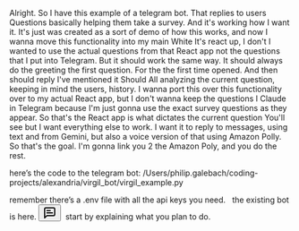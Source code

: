 
Alright. So I have this example of a telegram bot. That replies to users Questions basically helping them take a survey. And it's working how I want it. It's just was created as a sort of demo of how this works, and now I wanna move this functionality into my main White It's react up, I don't I wanted to use the actual questions from that React app not the questions that I put into Telegram. But it should work the same way. It should always do the greeting the first question. For the the first time opened. And then should reply I've mentioned it Should All analyzing the current question, keeping in mind the users, history. I wanna port this over this functionality over to my actual React app, but I don't wanna keep the questions I Claude in Telegram because I'm just gonna use the exact survey questions as they appear. So that's the React app is what dictates the current question You'll see but I want everything else to work. I want it to reply to messages, using text and from Gemini, but also a voice version of that using Amazon Polly. So that's the goal. I'm gonna link you 2 the Amazon Poly, and you do the rest.

here’s the code to the telegram bot: /Users/philip.galebach/coding-projects/alexandria/virgil_bot/virgil_example.py

remember there’s a .env file with all the api keys you need.  
the existing bot is here. <button data-lov-id="src/components/survey/AIChatButton.tsx:16:4" data-lov-name="Button" data-component-path="src/components/survey/AIChatButton.tsx" data-component-line="16" data-component-file="AIChatButton.tsx" data-component-name="Button" data-component-content="%7B%22className%22%3A%22fixed%20bottom-4%20right-4%20rounded-full%20w-12%20h-12%20shadow-lg%20hover%3Ashadow-xl%20%5Cn%20%20%20%20%20%20%20%20transition-all%20duration-200%20bg-background%20border-2%20border-primary%20z-50%22%7D" class="inline-flex items-center justify-center gap-2 whitespace-nowrap text-sm font-medium ring-offset-background focus-visible:outline-none focus-visible:ring-2 focus-visible:ring-ring focus-visible:ring-offset-2 disabled:pointer-events-none disabled:opacity-50 [&amp;_svg]:pointer-events-none [&amp;_svg]:size-4 [&amp;_svg]:shrink-0 hover:bg-accent hover:text-accent-foreground fixed bottom-4 right-4 rounded-full w-12 h-12 shadow-lg hover:shadow-xl transition-all duration-200 bg-background border-2 border-primary z-50" aria-label="Talk to AI Assistant"><svg xmlns="http://www.w3.org/2000/svg" width="24" height="24" viewBox="0 0 24 24" fill="none" stroke="currentColor" stroke-width="2" stroke-linecap="round" stroke-linejoin="round" class="lucide lucide-message-square-text h-6 w-6 text-primary" data-lov-id="src/components/survey/AIChatButton.tsx:24:6" data-lov-name="MessageSquareText" data-component-path="src/components/survey/AIChatButton.tsx" data-component-line="24" data-component-file="AIChatButton.tsx" data-component-name="MessageSquareText" data-component-content="%7B%22className%22%3A%22h-6%20w-6%20text-primary%22%7D"><path d="M21 15a2 2 0 0 1-2 2H7l-4 4V5a2 2 0 0 1 2-2h14a2 2 0 0 1 2 2z"></path><path d="M13 8H7"></path><path d="M17 12H7"></path></svg></button>  start by explaining what you plan to do.  
